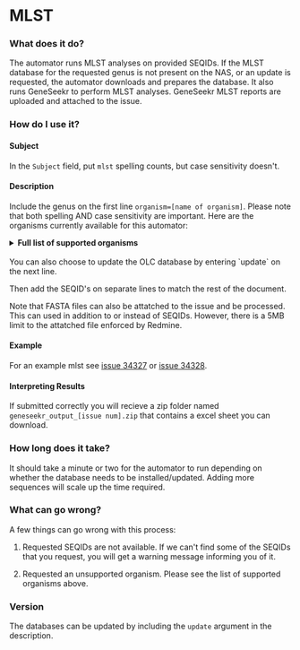# MLST

### What does it do?

​​The automator runs MLST analyses on provided SEQIDs. If the MLST database for the requested genus is not present on the NAS, or an update is requested, the automator downloads and prepares the database. It also runs GeneSeekr to perform MLST analyses. GeneSeekr MLST reports are uploaded and attached to the issue​.

### How do I use it?

#### Subject

In the `Subject` field, put `mlst` spelling counts, but case sensitivity doesn't.

#### Description

Include the genus on the first line `organism=[name of organism]`. Please note that both spelling AND case sensitivity are important. Here are the organisms currently available for this automator: 

<details>
  <summary><b>Full list of supported organisms</b></summary> <br>
	<ul>
	
<li>Achromobacter spp.</li>
<li>Acinetobacter baumannii#1</li>
<li>Acinetobacter baumannii#2</li>
<li>Aeromonas spp.</li>
<li>Aggregatibacter actinomycetemcomitans</li>
<li>Anaplasma phagocytophilum</li>
<li>Arcobacter spp.</li>
<li>Aspergillus fumigatus</li>
<li>Bacillus cereus</li>
<li>Bacillus licheniformis</li>
<li>Bacillus subtilis</li>
<li>Bacteroides fragilis</li>
<li>Bartonella bacilliformis</li>
<li>Bartonella henselae</li>
<li>Bartonella washoensis</li>
<li>Bordetella spp.</li>
<li>Borrelia spp.</li>
<li>Brachyspira hampsonii</li>
<li>Brachyspira hyodysenteriae</li>
<li>Brachyspira intermedia</li>
<li>Brachyspira pilosicoli</li>
<li>Brachyspira spp.</li>
<li>Brucella spp.</li>
<li>Burkholderia cepacia complex</li>
<li>Burkholderia pseudomallei</li>
<li>Campylobacter concisus/curvus</li>
<li>Campylobacter fetus</li>
<li>Campylobacter helveticus</li>
<li>Campylobacter hyointestinalis</li>
<li>Campylobacter insulaenigrae</li>
<li>Campylobacter jejuni</li>
<li>Campylobacter lanienae</li>
<li>Campylobacter lari</li>
<li>Campylobacter sputorum</li>
<li>Campylobacter upsaliensis</li>
<li>Candida albicans</li>
<li>Candida glabrata</li>
<li>Candida krusei</li>
<li>Candida tropicalis</li>
<li>Candidatus Liberibacter solanacearum</li>
<li>Carnobacterium maltaromaticum</li>
<li>Chlamydiales spp.</li>
<li>Citrobacter freundii</li>
<li>Clonorchis sinensis</li>
<li>Clostridioides difficile</li>
<li>Clostridium botulinum</li>
<li>Clostridium perfringens</li>
<li>Clostridium septicum</li>
<li>Corynebacterium diphtheriae</li>
<li>Cronobacter spp.</li>
<li>Cutibacterium acnes</li>
<li>Dichelobacter nodosus</li>
<li>Edwardsiella spp.</li>
<li>Enterobacter cloacae</li>
<li>Enterococcus faecalis</li>
<li>Enterococcus faecium</li>
<li>Escherichia coli#1</li>
<li>Escherichia coli#2</li>
<li>Flavobacterium psychrophilum</li>
<li>Gallibacterium anatis</li>
<li>Geotrichum spp.</li>
<li>Glaesserella parasuis</li>
<li>Haemophilus influenzae</li>
<li>Helicobacter cinaedi</li>
<li>Helicobacter pylori</li>
<li>Helicobacter suis</li>
<li>Kingella kingae</li>
<li>Klebsiella aerogenes</li>
<li>Klebsiella oxytoca</li>
<li>Klebsiella pneumoniae</li>
<li>Kudoa septempunctata</li>
<li>Lactobacillus salivarius</li>
<li>Lactococcus lactis bacteriophage</li>
<li>Leptospira spp.</li>
<li>Leptospira spp.#2</li>
<li>Leptospira spp.#3</li>
<li>Listeria monocytogenes</li>
<li>Macrococcus canis</li>
<li>Macrococcus caseolyticus</li>
<li>Mammaliicoccus sciuri</li>
<li>Mannheimia haemolytica</li>
<li>Melissococcus plutonius</li>
<li>Moraxella catarrhalis</li>
<li>Mycobacteria spp.</li>
<li>Mycobacteroides abscessus</li>
<li>Mycoplasma agalactiae</li>
<li>Mycoplasma anserisalpingitidis</li>
<li>Mycoplasma bovis</li>
<li>Mycoplasma flocculare</li>
<li>Mycoplasma gallisepticum#1</li>
<li>Mycoplasma gallisepticum#2</li>
<li>Mycoplasma hominis</li>
<li>Mycoplasma hyopneumoniae</li>
<li>Mycoplasma hyorhinis</li>
<li>Mycoplasma iowae</li>
<li>Mycoplasma pneumoniae</li>
<li>Mycoplasma synoviae</li>
<li>Neisseria spp.</li>
<li>Orientia tsutsugamushi</li>
<li>Ornithobacterium rhinotracheale</li>
<li>Paenibacillus larvae</li>
<li>Pasteurella multocida#1</li>
<li>Pasteurella multocida#2</li>
<li>Pediococcus pentosaceus</li>
<li>Photobacterium damselae</li>
<li>Piscirickettsia salmonis</li>
<li>Porphyromonas gingivalis</li>
<li>Pseudomonas aeruginosa</li>
<li>Pseudomonas fluorescens</li>
<li>Pseudomonas putida</li>
<li>Rhodococcus spp.</li>
<li>Riemerella anatipestifer</li>
<li>Salmonella enterica</li>
<li>Saprolegnia parasitica</li>
<li>Shewanella spp.</li>
<li>Sinorhizobium spp.</li>
<li>Staphylococcus aureus</li>
<li>Staphylococcus chromogenes</li>
<li>Staphylococcus epidermidis</li>
<li>Staphylococcus haemolyticus</li>
<li>Staphylococcus hominis</li>
<li>Staphylococcus lugdunensis</li>
<li>Staphylococcus pseudintermedius</li>
<li>Stenotrophomonas maltophilia</li>
<li>Streptococcus agalactiae</li>
<li>Streptococcus bovis/equinus complex (SBSEC)</li>
<li>Streptococcus canis</li>
<li>Streptococcus dysgalactiae equisimilis</li>
<li>Streptococcus gallolyticus</li>
<li>Streptococcus oralis</li>
<li>Streptococcus pneumoniae</li>
<li>Streptococcus pyogenes</li>
<li>Streptococcus suis</li>
<li>Streptococcus thermophilus</li>
<li>Streptococcus thermophilus#2</li>
<li>Streptococcus uberis</li>
<li>Streptococcus zooepidemicus</li>
<li>Streptomyces spp</li>
<li>Taylorella spp.</li>
<li>Tenacibaculum spp.</li>
<li>Treponema pallidum</li>
<li>Trichomonas vaginalis</li>
<li>Ureaplasma spp.</li>
<li>Vibrio cholerae</li>
<li>Vibrio cholerae#2</li>
<li>Vibrio parahaemolyticus</li>
<li>Vibrio spp.</li>
<li>Vibrio tapetis</li>
<li>Vibrio vulnificus</li>
<li>Wolbachia</li>
<li>Xylella fastidiosa</li>
<li>Yersinia pseudotuberculosis</li>
<li>Yersinia ruckeri</li>
	</ul> 
</details>
<br>
You can also choose to update the OLC database by entering `update` on the next line.

Then add the SEQID's on separate lines to match the rest of the document.

Note that FASTA files can also be attatched to the issue and be processed. This can used in addition to or instead of SEQIDs. However, there is a 5MB limit to the attatched file enforced by Redmine.

#### Example

For an example mlst see [issue 34327](https://redmine.biodiversity.agr.gc.ca/issues/34327) or [issue 34328](https://redmine.biodiversity.agr.gc.ca/issues/34328).

#### Interpreting Results

If submitted correctly you will recieve a zip folder named `geneseekr_output_[issue num].zip` that contains a excel sheet you can download.

### How long does it take?

​It should take a minute or two for the automator to run depending on whether the database needs to be installed/updated. Adding more sequences will scale up the time required​.

### What can go wrong?

A few things can go wrong with this process:

1) Requested SEQIDs are not available. If we can't find some of the SEQIDs that you request, you will get a warning message informing you of it.

2) Requested an unsupported organism. Please see the list of supported organisms above.

### Version

The databases can be updated by including the `update` argument in the description.

